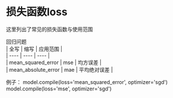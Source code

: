 # 损失函数loss
这里列出了常见的损失函数与使用范围

回归问题  
| 全写 | 缩写 | 应用范围 |  
| ---- | ---- | ---- |  
| mean_squared_error | mse | 均方误差 |  
| mean_absolute_error | mae | 平均绝对误差 |   



例子：
model.compile(loss='mean_squared_error', optimizer='sgd')  
model.compile(loss='mse', optimizer='sgd')  
